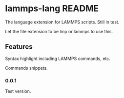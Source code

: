 # lammps-lang README

The language extension for LAMMPS scripts. Still in test.

Let the file extension to be lmp or lammps to use this.

## Features

Syntax highlight including LAMMPS commands, etc.

Commands snippets.


### 0.0.1

Test version.
